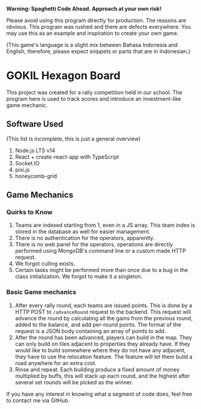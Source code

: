 **Warning: Spaghetti Code Ahead. Approach at your own risk!**

Please avoid using this program directly for production. The reasons are obvious. This program was rushed and there are defects everywhere. You may use this as an example and inspiration to create your own game.

(This game's language is a slight mix between Bahasa Indonesia and English, therefore, please expect snippets or parts that are in Indonesian.)

# GOKIL Hexagon Board
This project was created for a rally competition held in our school. The program here is used to track scores and introduce an investment-like game mechanic.

## Software Used
(This list is incomplete, this is just a general overview)
1. Node.js LTS v14
2. React + create-react-app with TypeScript
3. Socket.IO
4. pixi.js
5. honeycomb-grid

## Game Mechanics

### Quirks to Know

1. Teams are indexed starting from 1, even in a JS array. This team index is stored in the database as well for easier management.
2. There is no authentication for the operators, apparently.
3. There is no web panel for the operators, operations are directly performed using MongoDB's command line or a custom made HTTP request.
4. We forgot culling exists.
5. Certain tasks might be performed more than once due to a bug in the class initialization. We forgot to make it a singleton.

### Basic Game mechanics

1. After every rally round, each teams are issued points. This is done by a HTTP POST to `/advanceRound` request to the backend. This request will advance the round by calculating all the gains from the previous round, added to the balance, and add per-round points. The format of the request is a JSON body containing an array of points to add.
2. After the round has been advanced, players can build in the map. They can only build on tiles adjacent to properties they already have. If they would like to build somewhere where they do not have any adjacent, they have to use the relocation feature. The feature will let them build a road anywhere for an extra cost.
3. Rinse and repeat. Each building produce a fixed amount of money multiplied by buffs, this will stack up each round, and the highest after several set rounds will be picked as the winner.

If you have any interest in knowing what a segment of code does, feel free to contact me via GitHub.